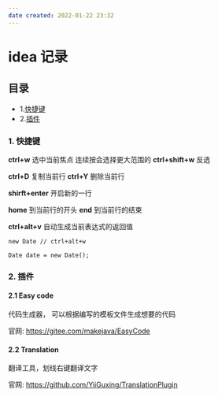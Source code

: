 ```yaml
---
date created: 2022-01-22 23:32
---
```


# idea 记录

## 目录

- 1.[快捷键](#1-快捷键)
- 2.[插件](#2-插件)

### 1. 快捷键

**ctrl+w** 选中当前焦点 连续按会选择更大范围的 **ctrl+shift+w** 反选

**ctrl+D** 复制当前行 **ctrl+Y** 删除当前行

**shirft+enter** 开启新的一行

**home** 到当前行的开头 **end** 到当前行的结束

**ctrl+alt+v** 自动生成当前表达式的返回值

```
new Date // ctrl+alt+w

Date date = new Date();
```

### 2. 插件

#### 2.1 Easy code

代码生成器， 可以根据编写的模板文件生成想要的代码

官网: <https://gitee.com/makejava/EasyCode>

#### 2.2 Translation

翻译工具，划线右键翻译文字

官网: <https://github.com/YiiGuxing/TranslationPlugin>
